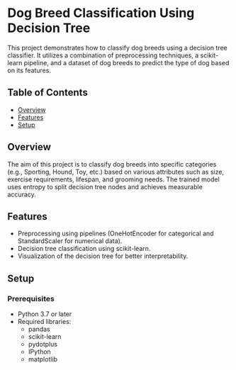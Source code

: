 # Dog Breed Classification Using Decision Tree

This project demonstrates how to classify dog breeds using a decision tree classifier. It utilizes a combination of preprocessing techniques, a scikit-learn pipeline, and a dataset of dog breeds to predict the type of dog based on its features.

## Table of Contents
- [Overview](#overview)
- [Features](#features)
- [Setup](#setup)

## Overview
The aim of this project is to classify dog breeds into specific categories (e.g., Sporting, Hound, Toy, etc.) based on various attributes such as size, exercise requirements, lifespan, and grooming needs. The trained model uses entropy to split decision tree nodes and achieves measurable accuracy.

## Features
- Preprocessing using pipelines (OneHotEncoder for categorical and StandardScaler for numerical data).
- Decision tree classification using scikit-learn.
- Visualization of the decision tree for better interpretability.

## Setup
### Prerequisites
- Python 3.7 or later
- Required libraries:
  - pandas
  - scikit-learn
  - pydotplus
  - IPython
  - matplotlib
